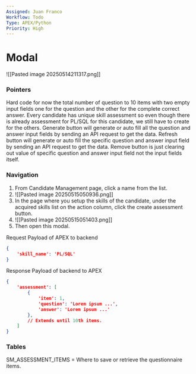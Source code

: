 ```yaml
---
Assigned: Juan Franco
Workflow: Todo
Type: APEX/Python
Priority: High
---
```

# Modal
![[Pasted image 20250514211317.png]]
### Pointers
Hard code for now the total number of question to 10 items with two empty input fields one for the question and the other for the complete correct answer.
Every candidate has unique skill assessment so even though there is already assessment for PL/SQL for this candidate, we still have to create for the others.
Generate button will generate or auto fill all the question and answer input fields by sending an API request to get the data.
Refresh button will generate or auto fill the specific question and answer input field by sending an API request to get the data.
Remove button is just clearing out value of specific question and answer input field not the input fields itself.
### Navigation
1. From Candidate Management page, click a name from the list.
2. ![[Pasted image 20250515050936.png]]
3. In the page where you setup the skills of the candidate, under the acquired skills list on the action column, click the create assessment button.
4. ![[Pasted image 20250515051403.png]]
5. Then open this modal.

Request Payload of APEX to backend
``` JSON
{
	'skill_name': 'PL/SQL'
}
```

Response Payload of backend to APEX
``` JSON
{
	'assessment': [
		{
			'item': 1,
			'question': 'Lorem ipsum ...',
			'answer': 'Lorem ipsum ...'
		},
		// Extends until 10th items.
	]
}
```
### Tables
SM_ASSESSMENT_ITEMS = Where to save or retrieve the questionnaire items.